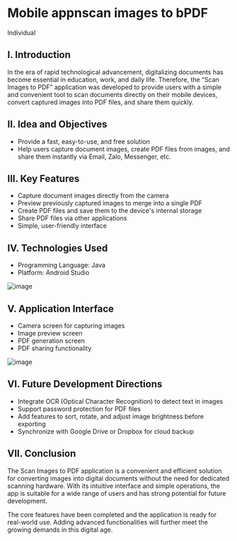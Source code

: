 # Mobile appnscan images to bPDF
Individual

## I. Introduction

In the era of rapid technological advancement, digitalizing documents has become essential in education, work, and daily life. Therefore, the “Scan Images to PDF” application was developed to provide users with a simple and convenient tool to scan documents directly on their mobile devices, convert captured images into PDF files, and share them quickly.

## II. Idea and Objectives

- Provide a fast, easy-to-use, and free solution  
- Help users capture document images, create PDF files from images, and share them instantly via Email, Zalo, Messenger, etc.

## III. Key Features

- Capture document images directly from the camera  
- Preview previously captured images to merge into a single PDF  
- Create PDF files and save them to the device's internal storage  
- Share PDF files via other applications  
- Simple, user-friendly interface

## IV. Technologies Used

- Programming Language: Java  
- Platform: Android Studio

![image](https://github.com/user-attachments/assets/9d4040f8-297b-4b74-a813-f90fffa9f406)

## V. Application Interface

- Camera screen for capturing images  
- Image preview screen  
- PDF generation screen  
- PDF sharing functionality

![image](https://github.com/user-attachments/assets/8893b9f1-74f8-437f-9182-78b0ee8ccff0)

## VI. Future Development Directions

- Integrate OCR (Optical Character Recognition) to detect text in images  
- Support password protection for PDF files  
- Add features to sort, rotate, and adjust image brightness before exporting  
- Synchronize with Google Drive or Dropbox for cloud backup

## VII. Conclusion

The Scan Images to PDF application is a convenient and efficient solution for converting images into digital documents without the need for dedicated scanning hardware. With its intuitive interface and simple operations, the app is suitable for a wide range of users and has strong potential for future development.

The core features have been completed and the application is ready for real-world use. Adding advanced functionalities will further meet the growing demands in this digital age.
